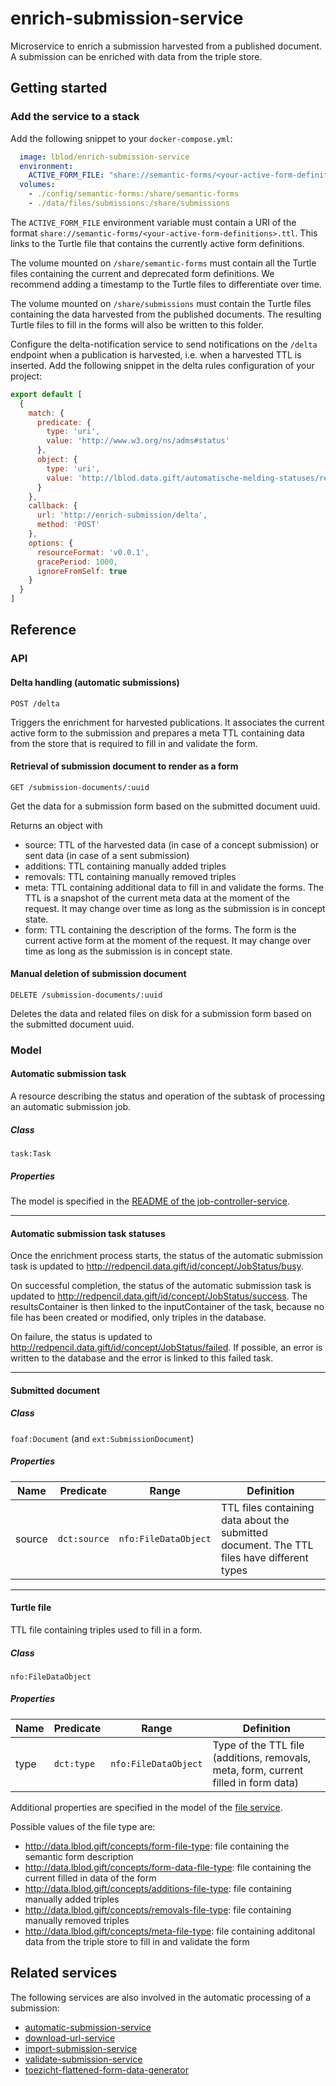 # enrich-submission-service

Microservice to enrich a submission harvested from a published document. A
submission can be enriched with data from the triple store.

## Getting started

### Add the service to a stack

Add the following snippet to your `docker-compose.yml`:

```yml
  image: lblod/enrich-submission-service
  environment:
    ACTIVE_FORM_FILE: "share://semantic-forms/<your-active-form-definitions>.ttl"
  volumes:
    - ./config/semantic-forms:/share/semantic-forms
    - ./data/files/submissions:/share/submissions
```

The `ACTIVE_FORM_FILE` environment variable must contain a URI of the format
`share://semantic-forms/<your-active-form-definitions>.ttl`. This links to the
Turtle file that contains the currently active form definitions.

The volume mounted on `/share/semantic-forms` must contain all the Turtle files
containing the current and deprecated form definitions. We recommend adding a
timestamp to the Turtle files to differentiate over time.

The volume mounted on `/share/submissions` must contain the Turtle files
containing the data harvested from the published documents. The resulting
Turtle files to fill in the forms will also be written to this folder.

Configure the delta-notification service to send notifications on the `/delta`
endpoint when a publication is harvested, i.e. when a harvested TTL is
inserted. Add the following snippet in the delta rules configuration of your
project:

```javascript
export default [
  {
    match: {
      predicate: {
        type: 'uri',
        value: 'http://www.w3.org/ns/adms#status'
      },
      object: {
        type: 'uri',
        value: 'http://lblod.data.gift/automatische-melding-statuses/ready-for-enrichment'
      }
    },
    callback: {
      url: 'http://enrich-submission/delta',
      method: 'POST'
    },
    options: {
      resourceFormat: 'v0.0.1',
      gracePeriod: 1000,
      ignoreFromSelf: true
    }
  }
]
```

## Reference

### API

#### Delta handling (automatic submissions)

```
POST /delta
```

Triggers the enrichment for harvested publications. It associates the current
active form to the submission and prepares a meta TTL containing data from the
store that is required to fill in and validate the form.

#### Retrieval of submission document to render as a form

```
GET /submission-documents/:uuid
```

Get the data for a submission form based on the submitted document uuid.

Returns an object with

* source: TTL of the harvested data (in case of a concept submission) or sent
  data (in case of a sent submission)
* additions: TTL containing manually added triples
* removals: TTL containing manually removed triples
* meta: TTL containing additional data to fill in and validate the forms. The
  TTL is a snapshot of the current meta data at the moment of the request. It
  may change over time as long as the submission is in concept state.
* form: TTL containing the description of the forms. The form is the current
  active form at the moment of the request. It may change over time as long as
  the submission is in concept state.

#### Manual deletion of submission document

```
DELETE /submission-documents/:uuid
```

Deletes the data and related files on disk for a submission form based on the
submitted document uuid.

### Model

#### Automatic submission task

A resource describing the status and operation of the subtask of processing an
automatic submission job.

##### Class

`task:Task`

##### Properties

The model is specified in the [README of the
job-controller-service](https://github.com/lblod/job-controller-service#task).

___

#### Automatic submission task statuses

Once the enrichment process starts, the status of the automatic submission task
is updated to http://redpencil.data.gift/id/concept/JobStatus/busy.

On successful completion, the status of the automatic submission task is
updated to http://redpencil.data.gift/id/concept/JobStatus/success. The
resultsContainer is then linked to the inputContainer of the task, because no
file has been created or modified, only triples in the database.

On failure, the status is updated to
http://redpencil.data.gift/id/concept/JobStatus/failed. If possible, an error
is written to the database and the error is linked to this failed task.

___

#### Submitted document

##### Class

`foaf:Document` (and `ext:SubmissionDocument`)

##### Properties

| Name   | Predicate    | Range                | Definition                                                                                 |
|--------|--------------|----------------------|--------------------------------------------------------------------------------------------|
| source | `dct:source` | `nfo:FileDataObject` | TTL files containing data about the submitted document. The TTL files have different types |

___

#### Turtle file

TTL file containing triples used to fill in a form.

##### Class

`nfo:FileDataObject`

##### Properties

| Name | Predicate  | Range                | Definition                                                                          |
|------|------------|----------------------|-------------------------------------------------------------------------------------|
| type | `dct:type` | `nfo:FileDataObject` | Type of the TTL file (additions, removals, meta, form, current filled in form data) |

Additional properties are specified in the model of the [file
service](https://github.com/mu-semtech/file-service#resources).

Possible values of the file type are:

* http://data.lblod.gift/concepts/form-file-type: file containing the semantic
  form description
* http://data.lblod.gift/concepts/form-data-file-type: file containing the
  current filled in data of the form
* http://data.lblod.gift/concepts/additions-file-type: file containing manually
  added triples
* http://data.lblod.gift/concepts/removals-file-type: file containing manually
  removed triples
* http://data.lblod.gift/concepts/meta-file-type: file containing additonal
  data from the triple store to fill in and validate the form

## Related services

The following services are also involved in the automatic processing of a
submission:

* [automatic-submission-service](https://github.com/lblod/automatic-submission-service)
* [download-url-service](https://github.com/lblod/download-url-service)
* [import-submission-service](https://github.com/lblod/import-submission-service)
* [validate-submission-service](https://github.com/lblod/validate-submission-service)
* [toezicht-flattened-form-data-generator](https://github.com/lblod/toezicht-flattened-form-data-generator)

